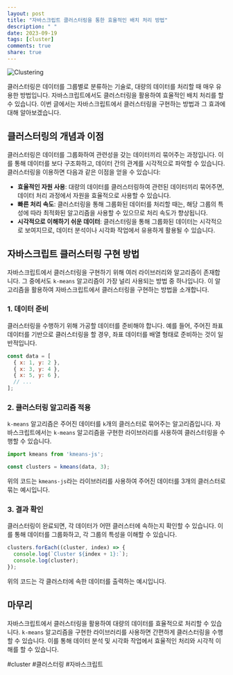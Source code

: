 ```yaml
---
layout: post
title: "자바스크립트 클러스터링을 통한 효율적인 배치 처리 방법"
description: " "
date: 2023-09-19
tags: [cluster]
comments: true
share: true
---
```


![Clustering](https://example.com/clustering.jpg)

클러스터링은 데이터를 그룹별로 분류하는 기술로, 대량의 데이터를 처리할 때 매우 유용한 방법입니다. 자바스크립트에서도 클러스터링을 활용하여 효율적인 배치 처리를 할 수 있습니다. 이번 글에서는 자바스크립트에서 클러스터링을 구현하는 방법과 그 효과에 대해 알아보겠습니다.

## 클러스터링의 개념과 이점

클러스터링은 데이터를 그룹화하여 관련성을 갖는 데이터끼리 묶어주는 과정입니다. 이를 통해 데이터를 보다 구조화하고, 데이터 간의 관계를 시각적으로 파악할 수 있습니다. 클러스터링을 이용하면 다음과 같은 이점을 얻을 수 있습니다:

- **효율적인 자원 사용**: 대량의 데이터를 클러스터링하여 관련된 데이터끼리 묶어주면, 데이터 처리 과정에서 자원을 효율적으로 사용할 수 있습니다.
- **빠른 처리 속도**: 클러스터링을 통해 그룹화된 데이터를 처리할 때는, 해당 그룹의 특성에 따라 최적화된 알고리즘을 사용할 수 있으므로 처리 속도가 향상됩니다.
- **시각적으로 이해하기 쉬운 데이터**: 클러스터링을 통해 그룹화된 데이터는 시각적으로 보여지므로, 데이터 분석이나 시각화 작업에서 유용하게 활용될 수 있습니다.

## 자바스크립트 클러스터링 구현 방법

자바스크립트에서 클러스터링을 구현하기 위해 여러 라이브러리와 알고리즘이 존재합니다. 그 중에서도 `k-means` 알고리즘이 가장 널리 사용되는 방법 중 하나입니다. 이 알고리즘을 활용하여 자바스크립트에서 클러스터링을 구현하는 방법을 소개합니다.

### 1. 데이터 준비

클러스터링을 수행하기 위해 가공할 데이터를 준비해야 합니다. 예를 들어, 주어진 좌표 데이터를 기반으로 클러스터링을 할 경우, 좌표 데이터를 배열 형태로 준비하는 것이 일반적입니다.

```javascript
const data = [
  { x: 1, y: 2 },
  { x: 3, y: 4 },
  { x: 5, y: 6 },
  // ...
];
```

### 2. 클러스터링 알고리즘 적용

`k-means` 알고리즘은 주어진 데이터를 `k`개의 클러스터로 묶어주는 알고리즘입니다. 자바스크립트에서는 `k-means` 알고리즘을 구현한 라이브러리를 사용하여 클러스터링을 수행할 수 있습니다. 

```javascript
import kmeans from 'kmeans-js';

const clusters = kmeans(data, 3);
```

위의 코드는 `kmeans-js`라는 라이브러리를 사용하여 주어진 데이터를 3개의 클러스터로 묶는 예시입니다.

### 3. 결과 확인

클러스터링이 완료되면, 각 데이터가 어떤 클러스터에 속하는지 확인할 수 있습니다. 이를 통해 데이터를 그룹화하고, 각 그룹의 특성을 이해할 수 있습니다.

```javascript
clusters.forEach((cluster, index) => {
  console.log(`Cluster ${index + 1}:`);
  console.log(cluster);
});
```

위의 코드는 각 클러스터에 속한 데이터를 출력하는 예시입니다.

## 마무리

자바스크립트에서 클러스터링을 활용하여 대량의 데이터를 효율적으로 처리할 수 있습니다. `k-means` 알고리즘을 구현한 라이브러리를 사용하면 간편하게 클러스터링을 수행할 수 있습니다. 이를 통해 데이터 분석 및 시각화 작업에서 효율적인 처리와 시각적 이해를 할 수 있습니다.

#cluster #클러스터링 #자바스크립트